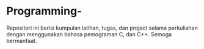 # Programming-
Repositori ini berisi kumpulan latihan, tugas, dan project selama perkuliahan dengan menggunakan bahasa pemograman C, dan C++. 
Semoga bermanfaat. 
